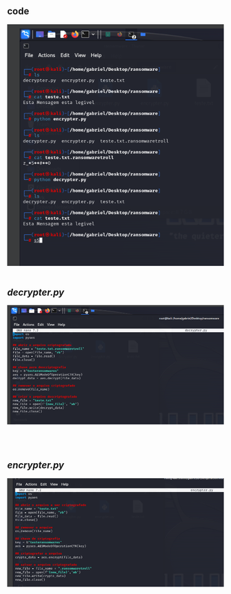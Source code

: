 code
------------------------------------------------------------------------------------------------
<img src="https://github.com/bielricardo/ransomware/blob/main/image1.png?raw=true" alt="image1">
<br></br>

*decrypter.py* 
------------------------------------------------------------------------------------------------
<img src="https://github.com/bielricardo/ransomware/blob/main/image2.png?raw=true" alt="image2">

<br></br>
*encrypter.py*
------------------------------------------------------------------------------------------------
<img src="https://github.com/bielricardo/ransomware/blob/main/image3.png?raw=true" alt="image3">

